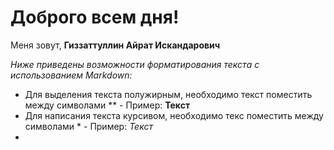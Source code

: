 # Доброго всем дня!

Меня зовут, 
**Гиззаттуллин Айрат Искандарович**

*Ниже приведены возможности форматирования текста с использованием Markdown:*

* Для выделения текста полужирным, необходимо текст поместить между символами **  - Пример: **Текст**
* Для написания текста курсивом, необходимо текс поместить между символами * - Пример: *Текст*
* 